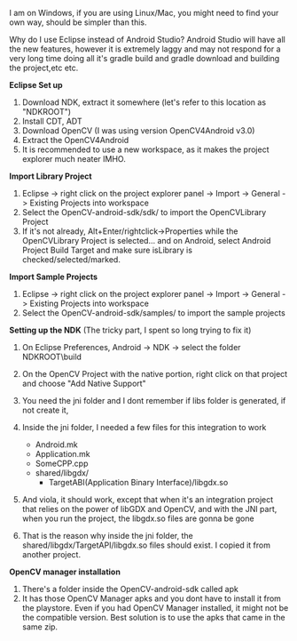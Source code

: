 I am on Windows, if you are using Linux/Mac, you might need to find your own way, should be simpler than this.

Why do I use Eclipse instead of Android Studio? Android Studio will have all the new features, however it is extremely laggy and may not respond for a very long time doing all it's gradle build and gradle download and building the project,etc etc.

__Eclipse Set up__

1.  Download NDK, extract it somewhere (let's refer to this location as "NDKROOT")
2. Install CDT, ADT
3. Download OpenCV (I was using version OpenCV4Android v3.0)
4. Extract the OpenCV4Android
5. It is recommended to use a new workspace, as it makes the project explorer much neater IMHO.

__Import Library Project__
1. Eclipse -> right click on the project explorer panel -> Import -> General -> Existing Projects into workspace
2. Select the OpenCV-android-sdk/sdk/ to import the OpenCVLibrary Project
3. If it's not already, Alt+Enter/rightclick->Properties while the OpenCVLibrary Project is selected... and on Android, select Android Project Build Target and make sure isLibrary is checked/selected/marked.

__Import Sample Projects__
1. Eclipse -> right click on the project explorer panel -> Import -> General -> Existing Projects into workspace
2. Select the OpenCV-android-sdk/samples/ to import the sample projects

__Setting up the NDK__ (The tricky part, I spent so long trying to fix it)
1.  On Eclipse Preferences, Android -> NDK -> select the folder NDKROOT\build
2. On the OpenCV Project with the native portion, right click on that project and choose "Add Native Support"
3. You need the jni folder and I dont remember if libs folder is generated, if not create it,
4. Inside the jni folder, I needed a few files for this integration to work
    * Android.mk
    * Application.mk
    * SomeCPP.cpp
    * shared/libgdx/
      * TargetABI(Application Binary Interface)/libgdx.so

5. And viola, it should work, except that when it's an integration project that relies on the power of libGDX and OpenCV, and with the JNI part, when you run the project, the libgdx.so files are gonna be gone
6. That is the reason why inside the jni folder, the shared/libgdx/TargetAPI/libgdx.so files should exist. I copied it from another project.

__OpenCV manager installation__
1. There's a folder inside the OpenCV-android-sdk called apk
2. It has those OpenCV Manager apks and you dont have to install it from the playstore. Even if you had OpenCV Manager installed, it might not be the compatible version. Best solution is to use the apks that came in the same zip.

